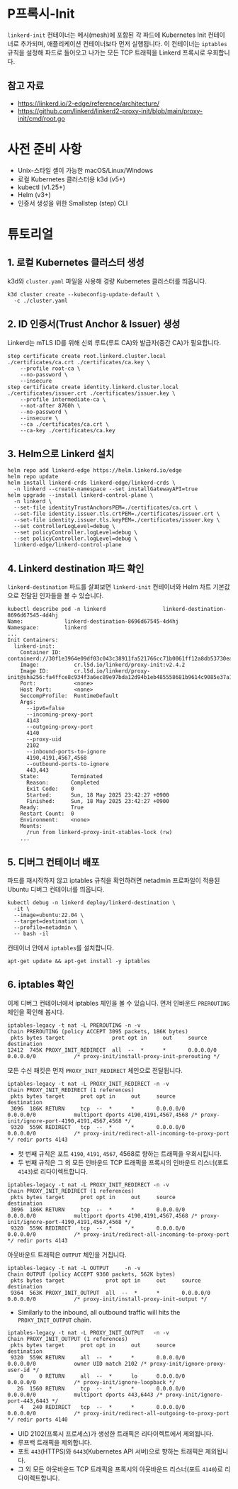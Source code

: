 # P프록시-Init

`linkerd-init` 컨테이너는 메시(mesh)에 포함된 각 파드에 Kubernetes Init 컨테이너로 추가되며, 애플리케이션 컨테이너보다 먼저 실행됩니다. 이 컨테이너는 `iptables` 규칙을 설정해 파드로 들어오고 나가는 모든 TCP 트래픽을 Linkerd 프록시로 우회합니다.

## 참고 자료
- https://linkerd.io/2-edge/reference/architecture/
- https://github.com/linkerd/linkerd2-proxy-init/blob/main/proxy-init/cmd/root.go

# 사전 준비 사항

- Unix-스타일 셸이 가능한 macOS/Linux/Windows
- 로컬 Kubernetes 클러스터용 k3d (v5+)
- kubectl (v1.25+)
- Helm (v3+)
- 인증서 생성을 위한 Smallstep (step) CLI

# 튜토리얼

## 1. 로컬 Kubernetes 클러스터 생성

k3d와 `cluster.yaml` 파일을 사용해 경량 Kubernetes 클러스터를 띄웁니다.

```
k3d cluster create --kubeconfig-update-default \
  -c ./cluster.yaml
```

## 2. ID 인증서(Trust Anchor & Issuer) 생성

Linkerd는 mTLS ID를 위해 신뢰 루트(루트 CA)와 발급자(중간 CA)가 필요합니다.

```
step certificate create root.linkerd.cluster.local ./certificates/ca.crt ./certificates/ca.key \
    --profile root-ca \
    --no-password \
    --insecure
step certificate create identity.linkerd.cluster.local ./certificates/issuer.crt ./certificates/issuer.key \
    --profile intermediate-ca \
    --not-after 8760h \
    --no-password \
    --insecure \
    --ca ./certificates/ca.crt \
    --ca-key ./certificates/ca.key
```

## 3. Helm으로 Linkerd 설치

```
helm repo add linkerd-edge https://helm.linkerd.io/edge
helm repo update
helm install linkerd-crds linkerd-edge/linkerd-crds \
  -n linkerd --create-namespace --set installGatewayAPI=true
helm upgrade --install linkerd-control-plane \
  -n linkerd \
  --set-file identityTrustAnchorsPEM=./certificates/ca.crt \
  --set-file identity.issuer.tls.crtPEM=./certificates/issuer.crt \
  --set-file identity.issuer.tls.keyPEM=./certificates/issuer.key \
  --set controllerLogLevel=debug \
  --set policyController.logLevel=debug \
  --set policyController.logLevel=debug \
  linkerd-edge/linkerd-control-plane
```

## 4. Linkerd destination 파드 확인

`linkerd-destination` 파드를 살펴보면 `linkerd-init` 컨테이너와 Helm 차트 기본값으로 전달된 인자들을 볼 수 있습니다.

```
kubectl describe pod -n linkerd                  linkerd-destination-8696d67545-4d4hj 
Name:             linkerd-destination-8696d67545-4d4hj
Namespace:        linkerd
...
Init Containers:
  linkerd-init:
    Container ID:    containerd://30f1e3964e09df03c043c38911fa521766cc71b0061ff12a8db53730ea14f4ec
    Image:           cr.l5d.io/linkerd/proxy-init:v2.4.2
    Image ID:        cr.l5d.io/linkerd/proxy-init@sha256:fa4ffce8c934f3a6ec89e97bda12d94b1eb485558681b9614c9085e37a1b4014
    Port:            <none>
    Host Port:       <none>
    SeccompProfile:  RuntimeDefault
    Args:
      --ipv6=false
      --incoming-proxy-port
      4143
      --outgoing-proxy-port
      4140
      --proxy-uid
      2102
      --inbound-ports-to-ignore
      4190,4191,4567,4568
      --outbound-ports-to-ignore
      443,443
    State:          Terminated
      Reason:       Completed
      Exit Code:    0
      Started:      Sun, 18 May 2025 23:42:27 +0900
      Finished:     Sun, 18 May 2025 23:42:27 +0900
    Ready:          True
    Restart Count:  0
    Environment:    <none>
    Mounts:
      /run from linkerd-proxy-init-xtables-lock (rw)
    ...
```

## 5. 디버그 컨테이너 배포

파드를 재시작하지 않고 iptables 규칙을 확인하려면 netadmin 프로파일이 적용된 Ubuntu 디버그 컨테이너를 띄웁니다.

```
kubectl debug -n linkerd deploy/linkerd-destination \
  -it \
  --image=ubuntu:22.04 \
  --target=destination \
  --profile=netadmin \
  -- bash -il
```

컨테이너 안에서 `iptables`를 설치합니다.

```
apt-get update && apt-get install -y iptables
```

## 6. iptables 확인

이제 디버그 컨테이너에서 iptables 체인을 볼 수 있습니다. 먼저 인바운드 `PREROUTING` 체인을 확인해 봅시다.

```
iptables-legacy -t nat -L PREROUTING -n -v
Chain PREROUTING (policy ACCEPT 3095 packets, 186K bytes)
 pkts bytes target               prot opt in     out     source               destination         
12412  745K PROXY_INIT_REDIRECT  all  --  *      *       0.0.0.0/0            0.0.0.0/0            /* proxy-init/install-proxy-init-prerouting */
```

모든 수신 패킷은 먼저 `PROXY_INIT_REDIRECT` 체인으로 전달됩니다.

```
iptables-legacy -t nat -L PROXY_INIT_REDIRECT -n -v
Chain PROXY_INIT_REDIRECT (1 references)
 pkts bytes target     prot opt in     out     source               destination         
 3096  186K RETURN     tcp  --  *      *       0.0.0.0/0            0.0.0.0/0            multiport dports 4190,4191,4567,4568 /* proxy-init/ignore-port-4190,4191,4567,4568 */
 9320  559K REDIRECT   tcp  --  *      *       0.0.0.0/0            0.0.0.0/0            /* proxy-init/redirect-all-incoming-to-proxy-port */ redir ports 4143
```

- 첫 번째 규칙은 포트 `4190`, `4191`, `4567`, 4568로 향하는 트래픽을 우회시킵니다.
- 두 번째 규칙은 그 외 모든 인바운드 TCP 트래픽을 프록시의 인바운드 리스너(포트 `4143`)로 리다이렉트합니다.

```
iptables-legacy -t nat -L PROXY_INIT_REDIRECT -n -v
Chain PROXY_INIT_REDIRECT (1 references)
 pkts bytes target     prot opt in     out     source               destination         
 3096  186K RETURN     tcp  --  *      *       0.0.0.0/0            0.0.0.0/0            multiport dports 4190,4191,4567,4568 /* proxy-init/ignore-port-4190,4191,4567,4568 */
 9320  559K REDIRECT   tcp  --  *      *       0.0.0.0/0            0.0.0.0/0            /* proxy-init/redirect-all-incoming-to-proxy-port */ redir ports 4143
```

아웃바운드 트래픽은 `OUTPUT` 체인을 거칩니다.

```
iptables-legacy -t nat -L OUTPUT     -n -v
Chain OUTPUT (policy ACCEPT 9360 packets, 562K bytes)
 pkts bytes target             prot opt in     out     source               destination         
 9364  563K PROXY_INIT_OUTPUT  all  --  *      *       0.0.0.0/0            0.0.0.0/0            /* proxy-init/install-proxy-init-output */
```

- Similarly to the inbound, all outbound traffic will hits the `PROXY_INIT_OUTPUT` chain. 

```
iptables-legacy -t nat -L PROXY_INIT_OUTPUT   -n -v
Chain PROXY_INIT_OUTPUT (1 references)
 pkts bytes target     prot opt in     out     source               destination         
 9320  559K RETURN     all  --  *      *       0.0.0.0/0            0.0.0.0/0            owner UID match 2102 /* proxy-init/ignore-proxy-user-id */
    0     0 RETURN     all  --  *      lo      0.0.0.0/0            0.0.0.0/0            /* proxy-init/ignore-loopback */
   26  1560 RETURN     tcp  --  *      *       0.0.0.0/0            0.0.0.0/0            multiport dports 443,6443 /* proxy-init/ignore-port-443,6443 */
    4   240 REDIRECT   tcp  --  *      *       0.0.0.0/0            0.0.0.0/0            /* proxy-init/redirect-all-outgoing-to-proxy-port */ redir ports 4140
```

- UID 2102(프록시 프로세스)가 생성한 트래픽은 리다이렉트에서 제외됩니다.
- 루프백 트래픽을 제외합니다.
- 포트 `443`(HTTPS)와 `6443`(Kubernetes API 서버)으로 향하는 트래픽은 제외됩니다.
- 그 외 모든 아웃바운드 TCP 트래픽을 프록시의 아웃바운드 리스너(포트 `4140`)로 리다이렉트합니다.